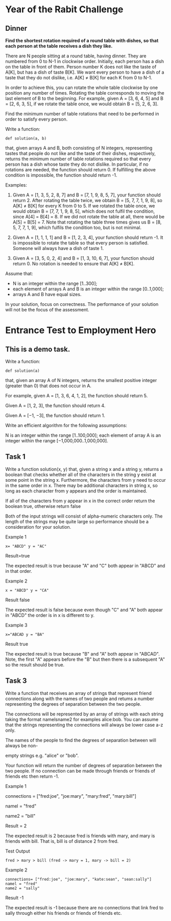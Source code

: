 # Year of the Rabit Challenge

## Dinner

**Find the shortest rotation required of a round table with dishes, so that each person at the table receives a dish they like.**

There are N people sitting at a round table, having dinner. They are numbered from 0 to N-1 in clockwise order. Initially, each person has a dish on the table in front of them. Person number K does not like the taste of A[K], but has a dish of taste B[K]. We want every person to have a dish of a taste that they do not dislike, i.e. A[K] ≠ B[K] for each K from 0 to N-1.

In order to achieve this, you can rotate the whole table clockwise by one position any number of times. Rotating the table corresponds to moving the last element of B to the beginning. For example, given A = [3, 6, 4, 5] and B = [2, 6, 3, 5], if we rotate the table once, we would obtain B = [5, 2, 6, 3].

Find the minimum number of table rotations that need to be performed in order to satisfy every person.

Write a function:

    def solution(a, b)

that, given arrays A and B, both consisting of N integers, representing tastes that people do not like and the taste of their dishes, respectively, returns the minimum number of table rotations required so that every person has a dish whose taste they do not dislike. In particular, if no rotations are needed, the function should return 0. If fulfilling the above condition is impossible, the function should return -1.

Examples:

  1. Given A = [1, 3, 5, 2, 8, 7] and B = [7, 1, 9, 8, 5, 7], your function should return 2. After rotating the table twice, we obtain B = [5, 7, 7, 1, 9, 8], so A[K] ≠ B[K] for every K from 0 to 5. If we rotated the table once, we would obtain B = [7, 7, 1, 9, 8, 5], which does not fulfil the condition, since A[4] = B[4] = 8. If we did not rotate the table at all, there would be A[5] = B[5] = 7. Note that rotating the table three times gives us B = [8, 5, 7, 7, 1, 9], which fulfils the condition too, but is not minimal.

  2. Given A = [1, 1, 1, 1] and B = [1, 2, 3, 4], your function should return -1. It is impossible to rotate the table so that every person is satisfied. Someone will always have a dish of taste 1.

  3. Given A = [3, 5, 0, 2, 4] and B = [1, 3, 10, 6, 7], your function should return 0. No rotation is needed to ensure that A[K] ≠ B[K].

Assume that:

  - N is an integer within the range [1..300];
  - each element of arrays A and B is an integer within the range [0..1,000];
  - arrays A and B have equal sizes.

In your solution, focus on correctness. The performance of your solution will not be the focus of the assessment.

# Entrance Test to Employment Hero

## This is a demo task.

Write a function:

    def solution(a)

that, given an array A of N integers, returns the smallest positive integer (greater than 0) that does not occur in A.

For example, given A = [1, 3, 6, 4, 1, 2], the function should return 5.

Given A = [1, 2, 3], the function should return 4.

Given A = [−1, −3], the function should return 1.

Write an efficient algorithm for the following assumptions:

  N is an integer within the range [1..100,000];
  each element of array A is an integer within the range [−1,000,000..1,000,000].

## Task 1

Write a function solution(x, y) that, given a string x and a string y, returns a boolean that checks whether all of the characters in the string y exist at some point in the string x. Furthermore, the characters from y need to occur in the same order in x. There may be additional characters in string x, so long as each character from y appears and the order is maintained.

If all of the characters from y appear in x in the correct order return the boolean true, otherwise return false

Both of the input strings will consist of alpha-numeric characters only. The length of the strings may be quite large so performance should be a consideration for your solution.

Example 1

    x= "ABCD" y = "AC"

Result=true

The expected result is true because "A" and "C" both appear in "ABCD" and in that order.

Example 2

    x = "ABCD" y = "CA"

Result false

The expected result is false because even though "C" and "A" both appear in "ABCD" the order is in x is different to y.

Example 3

    x="ABCAD y = "BA"

Result true

The expected result is true because "B" and "A" both appear in "ABCAD". Note, the first "A" appears before the "B" but then there is a subsequent "A" so the result should be true.

## Task 3

Write a function that receives an array of strings that represent friend connections along with the names of two people and retums a number representing the degrees of separation between the two people.

The connections will be represented by an array of strings with each string taking the format namelsname2 for examples alice:bob. You can assume that the strings representing the connections will always be lower case a-z only.

The names of the people to find the degrees of separation between will always be non-

empty strings e.g. "alice" or "bob".

Your function will return the number of degrees of separation between the two people. If no connection can be made through friends or friends of friends etc then return -1.

Example 1

  connections = ["fred:joe", "joe:mary", "mary:fred", "mary:bill"]

  namel = "fred"

  name2 = "bill"

Result = 2

The expected result is 2 because fred is friends with mary, and mary is friends with bill. That is, bill is of distance 2 from fred.

Test Output

    fred > mary > bill (fred -> mary = 1, mary -> bill = 2)

Example 2

    connections= ["fred:joe", "joe:mary", "kate:sean", "sean:sally"]
    namel = "fred"
    name2 = "sally"

Result -1

The expected result is -1 because there are no connections that link fred to sally through either his friends or friends of friends etc.
